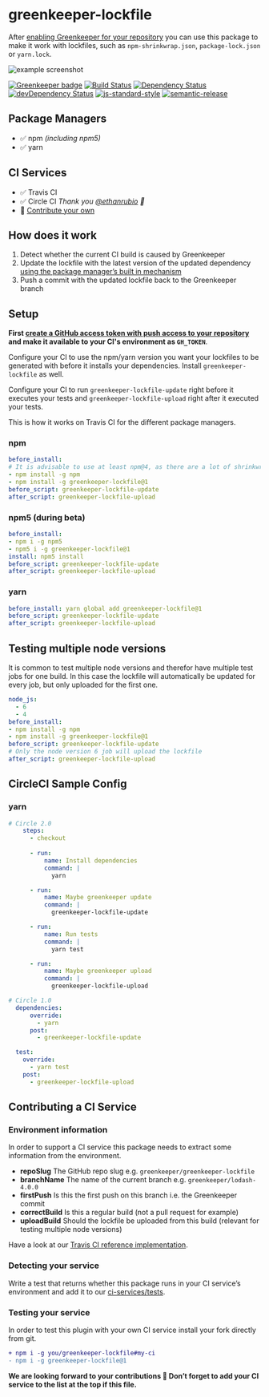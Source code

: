 # greenkeeper-lockfile

After [enabling Greenkeeper for your repository](https://github.com/integration/greenkeeper) you can use this package to make it work with lockfiles, such as `npm-shrinkwrap.json`, `package-lock.json` or `yarn.lock`.

![example screenshot](https://cloud.githubusercontent.com/assets/908178/26423274/57c5c774-40cd-11e7-8e01-fc886f23d265.png)

[![Greenkeeper badge](https://badges.greenkeeper.io/greenkeeperio/greenkeeper-lockfile.svg)](https://greenkeeper.io/)
[![Build Status](https://travis-ci.org/greenkeeperio/greenkeeper-lockfile.svg?branch=master)](https://travis-ci.org/greenkeeperio/greenkeeper-lockfile)
[![Dependency Status](https://david-dm.org/greenkeeperio/greenkeeper-lockfile/master.svg)](https://david-dm.org/greenkeeperio/greenkeeper-lockfile/master)
[![devDependency Status](https://david-dm.org/greenkeeperio/greenkeeper-lockfile/master/dev-status.svg)](https://david-dm.org/greenkeeperio/greenkeeper-lockfile/master#info=devDependencies)
[![js-standard-style](https://img.shields.io/badge/code%20style-standard-brightgreen.svg?style=flat)](https://github.com/feross/standard)
[![semantic-release](https://img.shields.io/badge/%20%20%F0%9F%93%A6%F0%9F%9A%80-semantic--release-e10079.svg)](https://github.com/semantic-release/semantic-release)

## Package Managers

* ✅ npm _(including npm5)_
* ✅ yarn

## CI Services

* ✅ Travis CI
* ✅ Circle CI _Thank you [@ethanrubio](https://github.com/greenkeeperio/greenkeeper-lockfile/pull/18) 👏_
* 🙏 [Contribute your own](#contributing-a-ci-service)

## How does it work

1. Detect whether the current CI build is caused by Greenkeeper
2. Update the lockfile with the latest version of the updated dependency [using the package manager’s built in mechanism](lib/update-lockfile.js)
3. Push a commit with the updated lockfile back to the Greenkeeper branch

## Setup

**First [create a GitHub access token with push access to your repository](https://github.com/settings/tokens) and make it available to your CI's environment as `GH_TOKEN`**.

Configure your CI to use the npm/yarn version you want your lockfiles to be generated with before it installs your dependencies. Install `greenkeeper-lockfile` as well.

Configure your CI to run `greenkeeper-lockfile-update` right before it executes your tests and `greenkeeper-lockfile-upload` right after it executed your tests.


This is how it works on Travis CI for the different package managers.

### npm

```yml
before_install:
# It is advisable to use at least npm@4, as there are a lot of shrinkwrap fixes in there
- npm install -g npm
- npm install -g greenkeeper-lockfile@1
before_script: greenkeeper-lockfile-update
after_script: greenkeeper-lockfile-upload
```

### npm5 (during beta)

```yml
before_install:
- npm i -g npm5
- npm5 i -g greenkeeper-lockfile@1
install: npm5 install
before_script: greenkeeper-lockfile-update
after_script: greenkeeper-lockfile-upload
```

### yarn

```yml
before_install: yarn global add greenkeeper-lockfile@1
before_script: greenkeeper-lockfile-update
after_script: greenkeeper-lockfile-upload
```

## Testing multiple node versions

It is common to test multiple node versions and therefor have multiple test jobs for one build. In this case the lockfile will automatically be updated for every job, but only uploaded for the first one.

```yml
node_js:
  - 6
  - 4
before_install:
- npm install -g npm
- npm install -g greenkeeper-lockfile@1
before_script: greenkeeper-lockfile-update
# Only the node version 6 job will upload the lockfile
after_script: greenkeeper-lockfile-upload
```

## CircleCI Sample Config

### yarn

```yml
# Circle 2.0
    steps:
      - checkout
  
      - run:
          name: Install dependencies
          command: |
            yarn

      - run:
          name: Maybe greenkeeper update
          command: |
            greenkeeper-lockfile-update

      - run:
          name: Run tests
          command: |
            yarn test

      - run:
          name: Maybe greenkeeper upload
          command: |
            greenkeeper-lockfile-upload
```

```yml
# Circle 1.0
  dependencies:
      override:
        - yarn
      post:
        - greenkeeper-lockfile-update

  test:
    override:
      - yarn test
    post:
      - greenkeeper-lockfile-upload
```


## Contributing a CI Service

### Environment information

In order to support a CI service this package needs to extract some information from the environment.

* **repoSlug** The GitHub repo slug e.g. `greenkeeper/greenkeeper-lockfile`
* **branchName** The name of the current branch e.g. `greenkeeper/lodash-4.0.0`
* **firstPush** Is this the first push on this branch i.e. the Greenkeeper commit
* **correctBuild** Is this a regular build (not a pull request for example)
* **uploadBuild** Should the lockfile be uploaded from this build (relevant for testing multiple node versions)

Have a look at our [Travis CI reference implementation](ci-services/travis.js).

### Detecting your service

Write a test that returns whether this package runs in your CI service’s environment and add it to our [ci-services/tests](ci-services/tests.js).

### Testing your service

In order to test this plugin with your own CI service install your fork directly from git.

```diff
+ npm i -g you/greenkeeper-lockfile#my-ci
- npm i -g greenkeeper-lockfile@1
```

**We are looking forward to your contributions 💖 Don’t forget to add your CI service to the list at the top if this file.**
